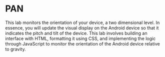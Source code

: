# PAN
This lab monitors the orientation of your device, a two dimensional level. In essence, you will update the visual display on the Android device so that it indicates the pitch and tilt of the device. This lab involves building an interface with HTML, formatting it using CSS, and implementing the logic through JavaScript to monitor the orientation of the Android device relative to gravity.
